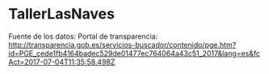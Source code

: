 # TallerLasNaves
Fuente de los datos: Portal de transparencia: http://transparencia.gob.es/servicios-buscador/contenido/pge.htm?id=PGE_cede1fb4164badec529de01477ec764064a43c51_2017&lang=es&fcAct=2017-07-04T11:35:58.498Z 
